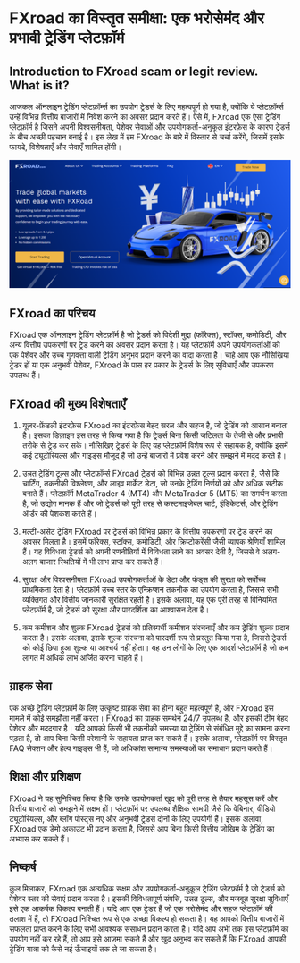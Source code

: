 FXroad का विस्तृत समीक्षा: एक भरोसेमंद और प्रभावी ट्रेडिंग प्लेटफ़ॉर्म
======================================================

Introduction to FXroad scam or legit review. What is it?
------------

आजकल ऑनलाइन ट्रेडिंग प्लेटफ़ॉर्म्स का उपयोग ट्रेडर्स के लिए महत्वपूर्ण हो गया है, क्योंकि ये प्लेटफ़ॉर्म्स उन्हें विभिन्न वित्तीय बाजारों में निवेश करने का अवसर प्रदान करते हैं। ऐसे में, FXroad एक ऐसा ट्रेडिंग प्लेटफ़ॉर्म है जिसने अपनी विश्वसनीयता, पेशेवर सेवाओं और उपयोगकर्ता-अनुकूल इंटरफ़ेस के कारण ट्रेडर्स के बीच अच्छी पहचान बनाई है। इस लेख में हम FXroad के बारे में विस्तार से चर्चा करेंगे, जिसमें इसके फायदे, विशेषताएँ और सेवाएँ शामिल होंगी।



![image](https://github.com/Trader-review/FXroad-scam-review/blob/5ad1eb4fb15791b9b4c16cc2ae7513808e40a442/fxroad%20home%20screen.png)

FXroad का परिचय
--------------------

FXroad एक ऑनलाइन ट्रेडिंग प्लेटफ़ॉर्म है जो ट्रेडर्स को विदेशी मुद्रा (फॉरेक्स), स्टॉक्स, कमोडिटी, और अन्य वित्तीय उपकरणों पर ट्रेड करने का अवसर प्रदान करता है। यह प्लेटफ़ॉर्म अपने उपयोगकर्ताओं को एक पेशेवर और उच्च गुणवत्ता वाली ट्रेडिंग अनुभव प्रदान करने का वादा करता है। चाहे आप एक नौसिखिया ट्रेडर हों या एक अनुभवी पेशेवर, FXroad के पास हर प्रकार के ट्रेडर्स के लिए सुविधाएँ और उपकरण उपलब्ध हैं।



FXroad की मुख्य विशेषताएँ
-----------------------

1. यूज़र-फ्रेंडली इंटरफ़ेस
 FXroad का इंटरफ़ेस बेहद सरल और सहज है, जो ट्रेडिंग को आसान बनाता है। इसका डिज़ाइन इस तरह से किया गया है कि ट्रेडर्स बिना किसी जटिलता के तेजी से और प्रभावी तरीके से ट्रेड कर सकें। नौसिखिए ट्रेडर्स के लिए यह प्लेटफ़ॉर्म विशेष रूप से सहायक है, क्योंकि इसमें कई ट्यूटोरियल्स और गाइड्स मौजूद हैं जो उन्हें बाजारों में प्रवेश करने और समझने में मदद करते हैं।


2. उन्नत ट्रेडिंग टूल्स और प्लेटफ़ॉर्म्स
 FXroad ट्रेडर्स को विभिन्न उन्नत टूल्स प्रदान करता है, जैसे कि चार्टिंग, तकनीकी विश्लेषण, और लाइव मार्केट डेटा, जो उनके ट्रेडिंग निर्णयों को और अधिक सटीक बनाते हैं। प्लेटफ़ॉर्म MetaTrader 4 (MT4) और MetaTrader 5 (MT5) का समर्थन करता है, जो उद्योग मानक हैं और जो ट्रेडर्स को पूरी तरह से कस्टमाइजेबल चार्ट, इंडिकेटर्स, और ट्रेडिंग ऑर्डर की पेशकश करते हैं।


3. मल्टी-असेट ट्रेडिंग
 FXroad पर ट्रेडर्स को विभिन्न प्रकार के वित्तीय उपकरणों पर ट्रेड करने का अवसर मिलता है। इसमें फॉरेक्स, स्टॉक्स, कमोडिटी, और क्रिप्टोकरेंसी जैसी व्यापक श्रेणियाँ शामिल हैं। यह विविधता ट्रेडर्स को अपनी रणनीतियों में विविधता लाने का अवसर देती है, जिससे वे अलग-अलग बाजार स्थितियों में भी लाभ प्राप्त कर सकते हैं।


4. सुरक्षा और विश्वसनीयता
 FXroad उपयोगकर्ताओं के डेटा और फंड्स की सुरक्षा को सर्वोच्च प्राथमिकता देता है। प्लेटफ़ॉर्म उच्च स्तर के एन्क्रिप्शन तकनीक का उपयोग करता है, जिससे सभी व्यक्तिगत और वित्तीय जानकारी सुरक्षित रहती है। इसके अलावा, यह एक पूरी तरह से विनियमित प्लेटफ़ॉर्म है, जो ट्रेडर्स को सुरक्षा और पारदर्शिता का आश्वासन देता है।


5. कम कमीशन और शुल्क
 FXroad ट्रेडर्स को प्रतिस्पर्धी कमीशन संरचनाएँ और कम ट्रेडिंग शुल्क प्रदान करता है। इसके अलावा, इसके शुल्क संरचना को पारदर्शी रूप से प्रस्तुत किया गया है, जिससे ट्रेडर्स को कोई छिपा हुआ शुल्क या आश्चर्य नहीं होता। यह उन लोगों के लिए एक आदर्श प्लेटफ़ॉर्म है जो कम लागत में अधिक लाभ अर्जित करना चाहते हैं।



ग्राहक सेवा
-----------------

एक अच्छे ट्रेडिंग प्लेटफ़ॉर्म के लिए उत्कृष्ट ग्राहक सेवा का होना बहुत महत्वपूर्ण है, और FXroad इस मामले में कोई समझौता नहीं करता। FXroad का ग्राहक समर्थन 24/7 उपलब्ध है, और इसकी टीम बेहद पेशेवर और मददगार है। यदि आपको किसी भी तकनीकी समस्या या ट्रेडिंग से संबंधित मुद्दे का सामना करना पड़ता है, तो आप बिना किसी परेशानी के सहायता प्राप्त कर सकते हैं। इसके अलावा, प्लेटफ़ॉर्म पर विस्तृत FAQ सेक्शन और हेल्प गाइड्स भी हैं, जो अधिकांश सामान्य समस्याओं का समाधान प्रदान करते हैं।


शिक्षा और प्रशिक्षण
-------------------

FXroad ने यह सुनिश्चित किया है कि उनके उपयोगकर्ता खुद को पूरी तरह से तैयार महसूस करें और वित्तीय बाजारों को समझने में सक्षम हों। प्लेटफ़ॉर्म पर उपलब्ध शैक्षिक सामग्री जैसे कि वेबिनार, वीडियो ट्यूटोरियल्स, और ब्लॉग पोस्ट्स नए और अनुभवी ट्रेडर्स दोनों के लिए उपयोगी हैं। इसके अलावा, FXroad एक डेमो अकाउंट भी प्रदान करता है, जिससे आप बिना किसी वित्तीय जोखिम के ट्रेडिंग का अभ्यास कर सकते हैं।

निष्कर्ष
-------------

कुल मिलाकर, FXroad एक अत्यधिक सक्षम और उपयोगकर्ता-अनुकूल ट्रेडिंग प्लेटफ़ॉर्म है जो ट्रेडर्स को पेशेवर स्तर की सेवाएं प्रदान करता है। इसकी विविधतापूर्ण संपत्ति, उन्नत टूल्स, और मजबूत सुरक्षा सुविधाएँ इसे एक आकर्षक विकल्प बनाती हैं। यदि आप एक ट्रेडर हैं जो एक भरोसेमंद और सहज प्लेटफ़ॉर्म की तलाश में हैं, तो FXroad निश्चित रूप से एक अच्छा विकल्प हो सकता है। यह आपको वित्तीय बाजारों में सफलता प्राप्त करने के लिए सभी आवश्यक संसाधन प्रदान करता है।
यदि आप अभी तक इस प्लेटफ़ॉर्म का उपयोग नहीं कर रहे हैं, तो आप इसे आज़मा सकते हैं और खुद अनुभव कर सकते हैं कि FXroad आपकी ट्रेडिंग यात्रा को कैसे नई ऊँचाइयों तक ले जा सकता है।

